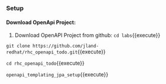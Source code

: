 ### Setup
#### Download OpenApi Project:

1. Download OpenAPI Project from github:
`cd labs`{{execute}}

`git clone https://github.com/jland-redhat/rhc_openapi_todo.git`{{execute}}

`cd rhc_openapi_todo`{{execute}}

`openapi_templating_jpa_setup`{{execute}}
